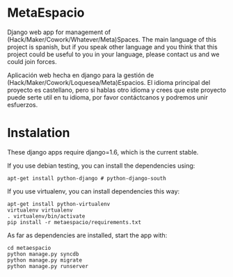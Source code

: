 MetaEspacio
===========

Django web app for management of (Hack/Maker/Cowork/Whatever/Meta)Spaces. The
main language of this project is spanish, but if you speak other language and
you think that this project could be useful to you in your language, please
contact us and we could join forces.

Aplicación web hecha en django para la gestión de
(Hack/Maker/Cowork/Loquesea/Meta)Espacios. El idioma principal del proyecto es
castellano, pero si hablas otro idioma y crees que este proyecto puede serte
util en tu idioma, por favor contáctcanos y podremos unir esfuerzos.


Instalation
===========

These django apps require django=1.6, which is the current stable.

If you use debian testing, you can install the dependencies using:

    apt-get install python-django # python-django-south

If you use virtualenv, you can install dependencies this way:

    apt-get install python-virtualenv
    virtualenv virtualenv
    . virtualenv/bin/activate
    pip install -r metaespacio/requirements.txt

As far as dependencies are installed, start the app with:

    cd metaespacio
    python manage.py syncdb
    python manage.py migrate
    python manage.py runserver
